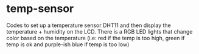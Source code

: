 # temp-sensor
Codes to set up a temperature sensor DHT11 and then display the temperature + humidity on the LCD. There is a RGB LED lights that change color based on the temperature (i.e: red if the temp is too high, green if temp is ok and purple-ish blue if temp is too low)

